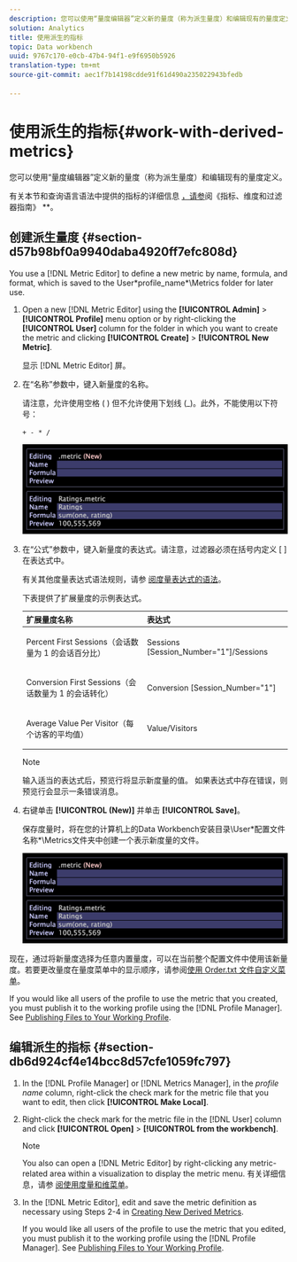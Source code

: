 ```yaml
---
description: 您可以使用“量度编辑器”定义新的量度（称为派生量度）和编辑现有的量度定义。
solution: Analytics
title: 使用派生的指标
topic: Data workbench
uuid: 9767c170-e0cb-47b4-94f1-e9f6950b5926
translation-type: tm+mt
source-git-commit: aec1f7b14198cdde91f61d490a235022943bfedb

---
```



# 使用派生的指标{#work-with-derived-metrics}

您可以使用“量度编辑器”定义新的量度（称为派生量度）和编辑现有的量度定义。

有关本节和查询语言语法中提供的指标的详细信息 [，请参](../../../../home/c-get-started/c-qry-lang-syntx/c-qry-lang-syntx.md#concept-15d1d3f5164a47d49468c5acb7299d9f)阅《指标、维度和过滤器指南》 **。

## 创建派生量度 {#section-d57b98bf0a9940daba4920ff7efc808d}

You use a [!DNL Metric Editor] to define a new metric by name, formula, and format, which is saved to the User\*profile_name*\Metrics folder for later use.

1. Open a new [!DNL Metric Editor] using the **[!UICONTROL Admin]** > **[!UICONTROL Profile]** menu option or by right-clicking the **[!UICONTROL User]** column for the folder in which you want to create the metric and clicking **[!UICONTROL Create]** > **[!UICONTROL New Metric]**.

   显示 [!DNL Metric Editor] 屏。

1. 在“名称”参数中，键入新量度的名称。

   请注意，允许使用空格 ( ) 但不允许使用下划线 (_)。此外，不能使用以下符号：

   `+ - * /`

   ![](assets/vis_MetricEditor_NewAndEditing.png)

1. 在“公式”参数中，键入新量度的表达式。请注意，过滤器必须在括号内定义 [ ] 在表达式中。

   有关其他度量表达式语法规则，请参 [阅度量表达式的语法](../../../../home/c-get-started/c-qry-lang-syntx/c-syntx-mtrc-exp.md#concept-bbf440a0307549e088df491b51b51d66)。

   下表提供了扩展量度的示例表达式。

   <table id="table_ED77997FC08F492490DCAC3C4153781C"> 
   <thead> 
   <tr> 
      <th colname="col1" class="entry"> 扩展量度名称 </th> 
      <th colname="col2" class="entry"> 表达式 </th> 
   </tr>
   </thead>
   <tbody> 
   <tr> 
      <td colname="col1"> <p>Percent First Sessions（会话数量为 1 的会话百分比） </p> </td> 
      <td colname="col2"> <p><span class="filepath"> Sessions [Session_Number="1"]/Sessions</span> </p> </td> 
   </tr> 
   <tr> 
      <td colname="col1"> <p>Conversion First Sessions（会话数量为 1 的会话转化） </p> </td> 
      <td colname="col2"> <p><span class="filepath"> Conversion [Session_Number="1"]</span> </p> </td> 
   </tr> 
   <tr> 
      <td colname="col1"> <p>Average Value Per Visitor（每个访客的平均值） </p> </td> 
      <td colname="col2"> <p><span class="filepath"> Value/Visitors</span> </p> </td> 
   </tr> 
   </tbody> 
   </table>

   >[!NOTE]
   >
   >输入适当的表达式后，预览行将显示新度量的值。 如果表达式中存在错误，则预览行会显示一条错误消息。

1. 右键单击 **[!UICONTROL (New)]** 并单击 **[!UICONTROL Save]**。

   保存度量时，将在您的计算机上的Data Workbench安装目录\User\*配置文件名称*\Metrics文件夹中创建一个表示新度量的文件。

   ![](assets/vis_MetricEditor_NewAndEditing.png)

现在，通过将新量度选择为任意内置量度，可以在当前整个配置文件中使用该新量度。若要更改量度在量度菜单中的显示顺序，请参阅[使用 Order.txt 文件自定义菜单](../../../../home/c-get-started/c-intf-anlys-ftrs/c-ctm-menus/t-cstm-menus-ordr-files.md#task-a391800a8dd444deb3e1516d5189f999)。

If you would like all users of the profile to use the metric that you created, you must publish it to the working profile using the [!DNL Profile Manager]. See [Publishing Files to Your Working Profile](../../../../home/c-get-started/c-admin-intrf/c-prof-mgr/t-pub-files-wkg-prof.md#task-a0106e010c834d16bd60eef4721b6af9).

## 编辑派生的指标 {#section-db6d924cf4e14bcc8d57cfe1059fc797}

1. In the [!DNL Profile Manager] or [!DNL Metrics Manager], in the *profile name* column, right-click the check mark for the metric file that you want to edit, then click **[!UICONTROL Make Local]**.
1. Right-click the check mark for the metric file in the [!DNL User] column and click **[!UICONTROL Open]** > **[!UICONTROL from the workbench]**.

   >[!NOTE]
   >
   >You also can open a [!DNL Metric Editor] by right-clicking any metric-related area within a visualization to display the metric menu. 有关详细信息，请参 [阅使用度量和维菜单](../../../../home/c-get-started/c-vis/c-met-dim-menus.md#concept-50f07ae47c3e4f94ad7d3d7f8293ccac)。

1. In the [!DNL Metric Editor], edit and save the metric definition as necessary using Steps 2-4 in [Creating New Derived Metrics](../../../../home/c-get-started/c-admin-intrf/c-prof-mgr/c-drvd-mtrcs.md#section-d57b98bf0a9940daba4920ff7efc808d).

   If you would like all users of the profile to use the metric that you edited, you must publish it to the working profile using the [!DNL Profile Manager]. See [Publishing Files to Your Working Profile](../../../../home/c-get-started/c-admin-intrf/c-prof-mgr/t-pub-files-wkg-prof.md#task-a0106e010c834d16bd60eef4721b6af9).

